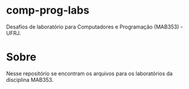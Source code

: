 # comp-prog-labs
Desafios de laboratório para Computadores e Programação (MAB353) - UFRJ.

# Sobre
Nesse repositório se encontram os arquivos para os laboratórios da disciplina MAB353. 
